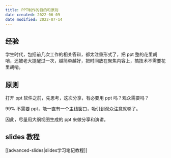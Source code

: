 ```yaml
---
title: PPT制作的目的和原则
date created: 2022-06-09
date modified: 2022-07-14
---
```


## 经验

学生时代，包括前几次工作的相关答辩，都太注重形式了，把 ppt 整的花里胡哨，还被老大提醒过一次，越简单越好，把时间放在聚焦内容上，搞技术不需要花里胡哨。

## 原则

打开 ppt 软件之前，先思考，这次分享，有必要用 ppt 吗？观众需要吗？

99% 不需要 ppt，能一直有一个主线窗口，吸引到观众注意就够了。

因此，尽量用大纲视图生成的 ppt 来做分享和演讲。

## slides 教程

[[advanced-slides|slides学习笔记教程]]
